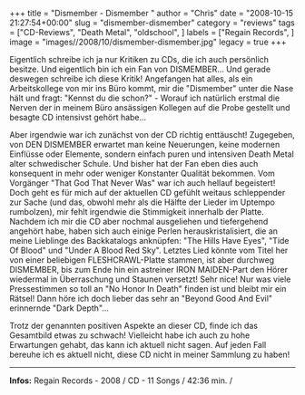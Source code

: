 +++
title = "Dismember - Dismember "
author = "Chris"
date = "2008-10-15 21:27:54+00:00"
slug = "dismember-dismember"
category = "reviews"
tags = ["CD-Reviews", "Death Metal", "oldschool", ]
labels = ["Regain Records", ]
image = "images//2008/10/dismember-dismember.jpg"
legacy = true
+++


Eigentlich schreibe ich ja nur Kritiken zu CDs, die ich auch persönlich besitze. Und eigentlich bin ich ein Fan von DISMEMBER... Und gerade deswegen schreibe ich diese Kritik! Angefangen hat alles, als ein Arbeitskollege von mir ins Büro kommt, mir die "Dismember" unter die Nase hält und fragt: "Kennst du die schon?" - Worauf ich natürlich erstmal die Nerven der in meinem Büro ansässigen Kollegen auf die Probe gestellt und besagte CD intensivst gehört habe...

Aber irgendwie war ich zunächst von der CD richtig enttäuscht! Zugegeben, von DEN DISMEMBER erwartet man keine Neuerungen, keine modernen Einflüsse oder Elemente, sondern einfach puren und intensiven Death Metal alter schwedischer Schule. Und bisher hat der Fan eben dies auch konsequent in mehr oder weniger Konstanter Qualität bekommen. Vom Vorgänger "That God That Never Was" war ich auch hellauf begeistert!
Doch geht es für mich auf der aktuellen CD gefühlt weitaus schleppender zur Sache (und das, obwohl mehr als die Hälfte der Lieder im Uptempo rumbolzen), mir fehlt irgendwie die Stimmigkeit innerhalb der Platte.
Nachdem ich mir die CD aber nochmal ausgeliehen und tiefergehend angehört habe, haben sich auch einige Perlen herauskristalisiert, die an meine Lieblinge des Backkatalogs anknüpfen: "The Hills Have Eyes", "Tide Of Blood" und "Under A Blood Red Sky". Letztes Lied könnte vom Titel her von einer beliebigen FLESHCRAWL-Platte stammen, ist aber durchweg DISMEMBER, bis zum Ende hin ein astreiner IRON MAIDEN-Part den Hörer wiedermal in Überraschung und Staunen versetzt! Sehr nice!
Nur was viele Pressestimmen so toll an "No Honor In Death" finden ist und bleibt mir ein Rätsel! Dann höre ich doch lieber das sehr an "Beyond Good And Evil" erinnernde "Dark Depth"...

Trotz der genannten positiven Aspekte an dieser CD, finde ich das Gesamtbild etwas zu schwach! Vielleicht habe ich auch zu hohe Erwartungen gehabt, das kann ich aktuell nicht sagen. Auf jeden Fall bereuhe ich es aktuell nicht, diese CD nicht in meiner Sammlung zu haben!



---
**Infos:**
Regain Records - 2008 / 
CD - 11 Songs / 42:36 min. / 
